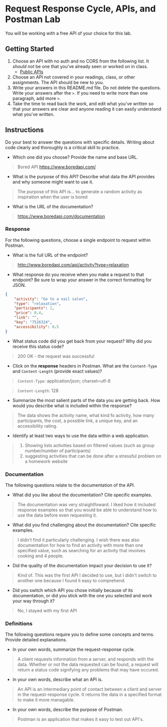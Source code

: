 # Request Response Cycle, APIs, and Postman Lab

You will be working with a free API of your choice for this lab.

## Getting Started

1. Choose an API with no auth and no CORS from the following list. It _should not_ be one that you've already seen or worked on in class.
   - [Public APIs](https://github.com/public-apis/public-apis)
1. Choose an API not covered in your readings, class, or other assignments. The API should be new to you.
1. Write your answers in this README.md file. Do not delete the questions. Write your answers after the `>`. If you need to write more than one paragraph, add more `>`.
1. Take the time to read back the work, and edit what you've written so that your answers are clear and anyone reading it can easily understand what you've written.

## Instructions

Do your best to answer the questions with specific details. Writing about code clearly and thoroughly is a critical skill to practice.

- Which one did you choose? Provide the name and base URL.

> Bored API https://www.boredapi.com/

- What is the purpose of this API? Describe what data the API provides and why someone might want to use it.

> The purpose of this API is... to generate a random activity as inspiration when the user is bored	

- What is the URL of the documentation?

> https://www.boredapi.com/documentation

### Response

For the following questions, choose a single endpoint to request within Postman.

- What is the full URL of the endpoint?

> http://www.boredapi.com/api/activity?type=relaxation

- What response do you receive when you make a request to that endpoint? Be sure to wrap your answer in the correct formatting for JSON.

```json
{
    "activity": "Go to a nail salon",
    "type": "relaxation",
    "participants": 1,
    "price": 0.4,
    "link": "",
    "key": "7526324",
    "accessibility": 0.5
}
```

- What status code did you get back from your request? Why did you receive this status code?

> 200 OK - the request was successful

- Click on the **response** headers in Postman. What are the `Content-Type` and `Content-Length` (provide exact values)?

> `Content-Type`: application/json; charset=utf-8

> `Content-Length`: 128

- Summarize the most salient parts of the data you are getting back. How would you describe what is included within the response?

> The data shows the activity name, what kind fo activity, how many participants, the cost, a possible link, a unique key, and an accessibility rating. 

- Identify at least two ways to use the data within a web application.

> 1. Showing lists activities based on filtered values (such as group number/number of participants)
> 2. suggesting activities that can be done after a stressful problem on a homework website

### Documentation

The following questions relate to the documentation of the API.

- What did you like about the documentation? Cite specific examples.

> The documentation was very straightfoward. I liked how it included response examples so that you would be able to understand how to use the data before even requesting it. 

- What did you find challenging about the documentation? Cite specific examples.

> I didn't find it particularly challenging. I wish there was also documentation for how to find an activity with more than one specified value, such as searching for an activity that involves cooking and 4 people.

- Did the quality of the documentation impact your decision to use it?

> Kind of. This was the first API I decided to use, but I didn't switch to another one because I found it easy to comprehend.

- Did you switch which API you chose initially because of its documentation, or did you stick with the one you selected and work your way through it?

> No, I stayed with my first API

### Definitions

The following questions require you to define some concepts and terms. Provide detailed explanations.

- In your own words, summarize the request-response cycle.

> A client requests information from a server, and responds with the data. Whether or not the data requested can be found, a request will return a status code signifying any problems that may have occured. 

- In your own words, describe what an API is.

> An API is an intermediary point of contact between a client and server in the request-response cycle. It returns the data in a specified format to make it more managable. 

- In your own words, describe the purpose of Postman.

> Postman is an application that makes it easy to test out API's.
